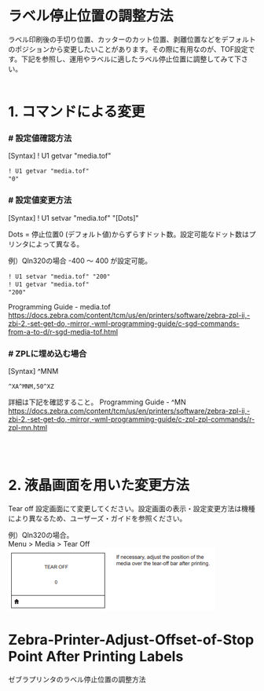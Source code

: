 
# ラベル停止位置の調整方法

ラベル印刷後の手切り位置、カッターのカット位置、剥離位置などをデフォルトのポジションから変更したいことがあります。その際に有用なのが、TOF設定です。下記を参照し、運用やラベルに適したラベル停止位置に調整してみて下さい。<br>
<br>

# 1. コマンドによる変更

### # 設定値確認方法

[Syntax] ! U1 getvar "media.tof"

    ! U1 getvar "media.tof"
    "0"


### # 設定値変更方法

[Syntax] ! U1 setvar "media.tof" "[Dots]"

Dots = 停止位置0 (デフォルト値)からずらすドット数。設定可能なドット数はプリンタによって異なる。  

例）Qln320の場合 -400 ～ 400 が設定可能。

    ! U1 setvar "media.tof" "200"
    ! U1 getvar "media.tof"
    "200"

Programming Guide - media.tof
https://docs.zebra.com/content/tcm/us/en/printers/software/zebra-zpl-ii,-zbi-2,-set-get-do,-mirror,-wml-programming-guide/c-sgd-commands-from-a-to-d/r-sgd-media-tof.html


### # ZPLに埋め込む場合

[Syntax] ^MNM

    ^XA^MNM,50^XZ

詳細は下記を確認すること。
Programming Guide - ^MN
https://docs.zebra.com/content/tcm/us/en/printers/software/zebra-zpl-ii,-zbi-2,-set-get-do,-mirror,-wml-programming-guide/c-zpl-zpl-commands/r-zpl-mn.html

<br><br>

# 2. 液晶画面を用いた変更方法

Tear off 設定画面にて変更してください。設定画面の表示・設定変更方法は機種により異なるため、ユーザーズ・ガイドを参照ください。

例）Qln320の場合。  
Menu > Media > Tear Off  
![](./TOF.bmp)

# Zebra-Printer-Adjust-Offset-of-Stop Point After Printing Labels
 ゼブラプリンタのラベル停止位置の調整方法
